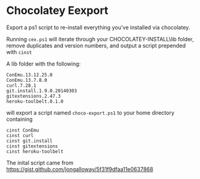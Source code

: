 Chocolatey Eexport
=================

Export a ps1 script to re-install everything you've installed via chocolatey.

Running ```cex.ps1``` will iterate through your CHOCOLATEY-INSTALL\lib folder, remove duplicates and version numbers, and output a script prepended with ```cinst```

A lib folder with the following:
```
ConEmu.13.12.25.0
ConEmu.13.7.8.0
curl.7.28.1
git.install.1.9.0.20140303
gitextensions.2.47.3
heroku-toolbelt.0.1.0
```

will export a script named ```choco-export.ps1``` to your home directory containing

```
cinst ConEmu
cinst curl
cinst git.install
cinst gitextensions
cinst heroku-toolbelt
```

The inital script came from https://gist.github.com/jongalloway/5f31f9dfaa11e0637868
